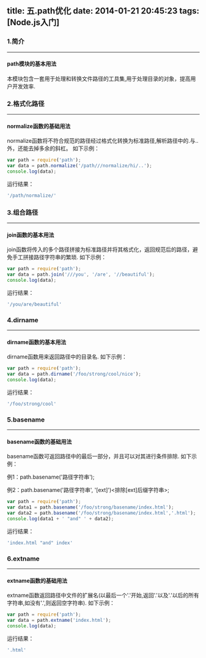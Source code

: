 title: 五.path优化
date: 2014-01-21 20:45:23
tags: [Node.js入门]
---

### 1.简介
---
#### path模块的基本用法
本模块包含一套用于处理和转换文件路径的工具集,用于处理目录的对象，提高用户开发效率.

### 2.格式化路径
---
#### normalize函数的基础用法
normalize函数将不符合规范的路径经过格式化转换为标准路径,解析路径中的.与..外，还能去掉多余的斜杠。
如下示例：

```javascript
var path = require('path');  
var data = path.normalize('/path///normalize/hi/..');
console.log(data);
```
运行结果：
```javascript
'/path/normalize/'
```
### 3.组合路径
---
#### join函数的基本用法
join函数将传入的多个路径拼接为标准路径并将其格式化，返回规范后的路径，避免手工拼接路径字符串的繁琐. 如下示例：

```javascript
var path = require('path');
var data = path.join('///you', '/are', '//beautiful');
console.log(data);
```
运行结果：

```javascript
'/you/are/beautiful'
```

### 4.dirname
---
#### dirname函数的基本用法
dirname函数用来返回路径中的目录名. 如下示例：

```javascript
var path = require('path');
var data = path.dirname('/foo/strong/cool/nice'); 
console.log(data);
```
运行结果：

```javascript
'/foo/strong/cool'
```

### 5.basename
---
#### basename函数的基础用法
basename函数可返回路径中的最后一部分，并且可以对其进行条件排除. 如下示例：

例1：path.basename('路径字符串');

例2：path.basename('路径字符串', '[ext]')<排除[ext]后缀字符串>;
```javascript
var path = require('path');    
var data1 = path.basename('/foo/strong/basename/index.html');
var data2 = path.basename('/foo/strong/basename/index.html','.html');
console.log(data1 + ' "and" ' + data2);
```
运行结果：
```javascript
'index.html "and" index'
```

### 6.extname
---
#### extname函数的基础用法
extname函数返回路径中文件的扩展名(以最后一个'.'开始,返回'.'以及'.'以后的所有字符串,如没有'.',则返回空字符串). 如下示例：
```javascript
var path = require('path');
var data = path.extname('index.html');
console.log(data);
```
运行结果：
```javascript
'.html'
```
